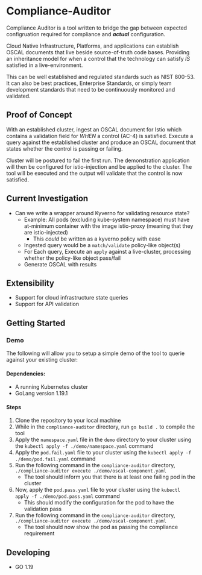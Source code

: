 # Compliance-Auditor

Compliance Auditor is a tool written to bridge the gap between expected configruation required for compliance and **_actual_** configuration.

Cloud Native Infrastructure, Platforms, and applications can establish OSCAL documents that live beside source-of-truth code bases. Providing an inheritance model for when a control that the technology can satisfy _IS_ satisfied in a live-environment. 

This can be well established and regulated standards such as NIST 800-53. It can also be best practices, Enterprise Standards, or simply team development standards that need to be continuously monitored and validated.

## Proof of Concept
With an established cluster, ingest an OSCAL document for Istio which contains a validation field for _WHEN_ a control (AC-4) is satisfied. Execute a query against the established cluster and produce an OSCAL document that states whether the control is passing or failing.

Cluster will be postured to fail the first run. The demonstration application will then be configured for istio-injection and be applied to the cluster. The tool will be executed and the output will validate that the control is now satisfied.

## Current Investigation
- Can we write a wrapper around Kyverno for validating resource state?
    - Example: All pods (excluding kube-system namespace) must have at-minimum container with the image istio-proxy (meaning that they are istio-injected)
        - This _could_ be written as a kyverno policy with ease
    - Ingested query would be a `match/validate` policy-like object(s)
    - For Each query, Execute an `apply` against a live-cluster, processing whether the policy-like object pass/fail
    - Generate OSCAL with results

## Extensibility
- Support for cloud infrastructure state queries
- Support for API validation

## Getting Started
### Demo
The following will allow you to setup a simple demo of the tool to querie against your existing cluster:

#### Dependencies:
- A running Kubernetes cluster
- GoLang version 1.19.1

#### Steps
1. Clone the repository to your local machine
2. While in the `compliance-auditor` directory, run ```go build .``` to compile the tool
3. Apply the `namespace.yaml` file in the `demo` directory to your cluster using the ```kubectl apply -f ./demo/namespace.yaml``` command
4. Apply the `pod.fail.yaml` file to your cluster using the ```kubectl apply -f ./demo/pod.fail.yaml``` command
5. Run the following command in the `compliance-auditor` directory, ```./compliance-auditor execute ./demo/oscal-component.yaml```
    - The tool should inform you that there is at least one failing pod in the cluster
6. Now, apply the `pod.pass.yaml` file to your cluster using the ```kubectl apply -f ./demo/pod.pass.yaml``` command
    - This should modify the configuration for the pod to have the validation pass
7. Run the following command in the `compliance-auditor` directory, ```./compliance-auditor execute ./demo/oscal-component.yaml```
    - The tool should now show the pod as passing the compliance requirement



## Developing
- GO 1.19
